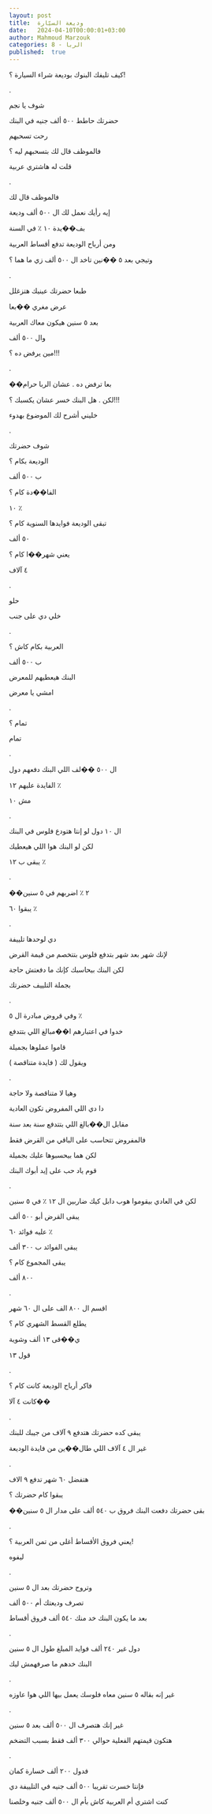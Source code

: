 ```yaml
---
layout: post
title:  وديعة السيّارة
date:   2024-04-10T00:00:01+03:00
author: Mahmoud Marzouk
categories: 8 - الربا
published:  true
---
```

كيف تليفك البنوك بوديعة شراء السيارة ؟!

.

شوف يا نجم

حضرتك حاطط ٥٠٠ ألف جنيه في البنك

رحت تسحبهم

فالموظف قال لك بتسحبهم ليه ؟

قلت له هاشتري عربية

.

فالموظف قال لك

إيه رأيك نعمل لك ال ٥٠٠ ألف وديعة

بف��يدة ١٠ ٪ في السنة

ومن أرباح الوديعة تدفع أقساط العربية

وتيجي بعد ٥ ��نين تاخد ال ٥٠٠ ألف زي ما هما ؟

.

طبعا حضرتك عينيك هتزغلل

عرض مغري ��بعا

بعد ٥ سنين هيكون معاك العربية

وال ٥٠٠ ألف

مين يرفض ده ؟!!!

.

��بعا ترفض ده . عشان الربا حرام

لكن . هل البنك خسر عشان يكسبك ؟!!!

خليني أشرح لك الموضوع بهدوء

.

شوف حضرتك

الوديعة بكام ؟

ب ٥٠٠ ألف

الفا��دة كام ؟

١٠ ٪

تبقى الوديعة فوايدها السنوية كام ؟

٥٠ ألف

يعني شهر��ا كام ؟

٤ آلاف

.

حلو

خلي دي على جنب

.

العربية بكام كاش ؟

ب ٥٠٠ ألف

البنك هيعطيهم للمعرض

امشي يا معرض

.

تمام ؟

تمام

.

ال ٥٠٠ ��لف اللي البنك دفعهم دول

الفايدة عليهم ١٢ ٪

مش ١٠

.

ال ١٠ دول لو إنتا هتودع فلوس في البنك

لكن لو البنك هوا اللي هيعطيك

يبقى ب ١٢ ٪

.

��٢ ٪ اضربهم في ٥ سنين

يبقوا ٦٠ ٪

.

دي لوحدها تلييفة

لإنك شهر بعد شهر بتدفع فلوس بتتخصم من قيمة القرض

لكن البنك بيحاسبك كإنك ما دفعتش حاجة

بجملة التلييف حضرتك

.

وفي قروض مبادرة ال ٥ ٪

خدوا في اعتبارهم ا��مبالغ اللي بتتدفع

قاموا عملوها بجميلة

ويقول لك ( فايدة متناقصة )

.

وهيا لا متناقصة ولا حاجة

دا دي اللي المفروض تكون العادية

مقابل ال��بالغ اللي بتتدفع سنة بعد سنة

فالمفروض تتحاسب على الباقي من القرض فقط

لكن هما بيحسبوها عليك بجميلة

قوم ياد حب على إيد أبوك البنك

.

لكن في العادي بيقوموا هوب دابل كيك ضاربين ال ١٢ ٪ في ٥ سنين

يبقى القرض أبو ٥٠٠ ألف

عليه فوائد ٦٠ ٪

يبقى الفوائد ب ٣٠٠ ألف

يبقى المجموع كام ؟

٨٠٠ ألف

.

اقسم ال ٨٠٠ الف على ال ٦٠ شهر

يطلع القسط الشهري كام ؟

ي��قى ١٣ ألف وشوية

قول ١٣

.

فاكر أرباح الوديعة كانت كام ؟

كانت ٤ آلا��

.

يبقى كده حضرتك هتدفع ٩ آلاف من جيبك للبنك

غير ال ٤ آلاف اللي طال��ين من فايدة الوديعة

.

هتفضل ٦٠ شهر تدفع ٩ الاف

يبقوا كام حضرتك ؟

��بقى حضرتك دفعت البنك فروق ب ٥٤٠ ألف على مدار ال ٥ سنين

.

يعني فروق الأقساط أغلى من تمن العربية ؟!

ليفوه

.

وتروح حضرتك بعد ال ٥ سنين

تصرف وديعتك أم ٥٠٠ ألف

بعد ما يكون البنك خد منك ٥٤٠ ألف فروق أقساط

.

دول غير ٢٤٠ ألف فوايد المبلغ طول ال ٥ سنين

البنك خدهم ما صرفهمش ليك

.

غير إنه بقاله ٥ سنين معاه فلوسك يعمل بيها اللي هوا عاوزه

.

غير إنك هتصرف ال ٥٠٠ ألف بعد ٥ سنين

هتكون قيمتهم الفعلية حوالي ٣٠٠ ألف فقط بسبب التضخم

.

فدول ٢٠٠ ألف خسارة كمان

فإنتا خسرت تقريبا ٥٠٠ ألف جنيه في التلييفة دي

كنت اشتري أم العربية كاش بأم ال ٥٠٠ ألف جنيه وخلصنا
